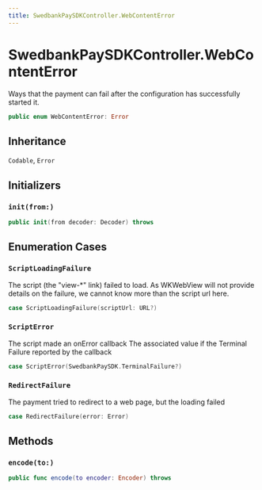 ```yaml
---
title: SwedbankPaySDKController.WebContentError
---
```

# SwedbankPaySDKController.WebContentError

Ways that the payment can fail after the configuration
has successfully started it.

``` swift
public enum WebContentError: Error 
```

## Inheritance

`Codable`, `Error`

## Initializers

### `init(from:)`

``` swift
public init(from decoder: Decoder) throws 
```

## Enumeration Cases

### `ScriptLoadingFailure`

The script (the "view-\*" link) failed to load.
As WKWebView will not provide details on the failure,
we cannot know more than the script url here.

``` swift
case ScriptLoadingFailure(scriptUrl: URL?)
```

### `ScriptError`

The script made an onError callback
The associated value if the Terminal Failure reported by the callback

``` swift
case ScriptError(SwedbankPaySDK.TerminalFailure?)
```

### `RedirectFailure`

The payment tried to redirect to a web page,
but the loading failed

``` swift
case RedirectFailure(error: Error)
```

## Methods

### `encode(to:)`

``` swift
public func encode(to encoder: Encoder) throws 
```
